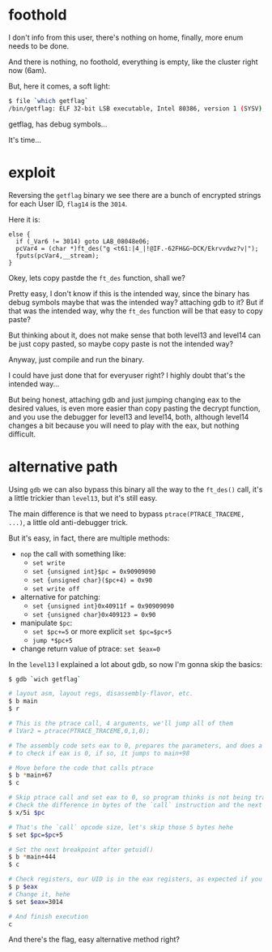 # foothold

I don't info from this user, there's nothing on home, finally, more enum needs
to be done.

And there is nothing, no foothold, everything is empty, like the cluster right
now (6am).

But, here it comes, a soft light:
```bash
$ file `which getflag`
/bin/getflag: ELF 32-bit LSB executable, Intel 80386, version 1 (SYSV), dynamically linked (uses shared libs), for GNU/Linux 2.6.24, BuildID[sha1]=0x3fcebc416e32d2b675c7ea7585328122caf0f15d, not stripped
```

getflag, has debug symbols...

It's time...

# exploit

Reversing the `getflag` binary we see there are a bunch of encrypted strings
for each User ID, `flag14` is the `3014`.

Here it is:
```bah
else {
  if (_Var6 != 3014) goto LAB_08048e06;
  pcVar4 = (char *)ft_des("g <t61:|4_|!@IF.-62FH&G~DCK/Ekrvvdwz?v|");
  fputs(pcVar4,__stream);
}
```

Okey, lets copy pastde the `ft_des` function, shall we?

Pretty easy, I don't know if this is the intended way, since the binary has
debug symbols maybe that was the intended way? attaching gdb to it? But if that
was the intended way, why the `ft_des` function will be that easy to copy paste?

But thinking about it, does not make sense that both level13 and level14 can be
just copy pasted, so maybe copy paste is not the intended way?

Anyway, just compile and run the binary.

I could have just done that for everyuser right? I highly doubt that's the
intended way...

But being honest, attaching gdb and just jumping changing eax to the desired
values, is even more easier than copy pasting the decrypt function, and you use
the debugger for level13 and level14, both, although level14 changes a bit
because you will need to play with the eax, but nothing difficult.

# alternative path

Using `gdb` we can also bypass this binary all the way to the `ft_des()` call,
it's a little trickier than `level13`, but it's still easy.

The main difference is that we need to bypass `ptrace(PTRACE_TRACEME, ...)`,
a little old anti-debugger trick.

But it's easy, in fact, there are multiple methods:
- `nop` the call with something like:
    - `set write`
    - `set {unsigned int}$pc = 0x90909090`
    - `set {unsigned char}($pc+4) = 0x90`
    - `set write off`
- alternative for patching:
    - `set {unsigned int}0x40911f = 0x90909090`
    - `set {unsigned char}0x409123 = 0x90`
- manipulate `$pc`:
    - `set $pc+=5` or more explicit `set $pc=$pc+5`
    - `jump *$pc+5`
- change return value of ptrace: `set $eax=0`

In the `level13` I explained a lot about gdb, so now I'm gonna skip the basics:
```bash
$ gdb `wich getflag`

# layout asm, layout regs, disassembly-flavor, etc.
$ b main
$ r

# This is the ptrace call, 4 arguments, we'll jump all of them
# lVar2 = ptrace(PTRACE_TRACEME,0,1,0);

# The assembly code sets eax to 0, prepares the parameters, and does a `test`
# to check if eax is 0, if so, it jumps to main+98

# Move before the code that calls ptrace
$ b *main+67
$ c

# Skip ptrace call and set eax to 0, so program thinks is not being tracked
# Check the difference in bytes of the `call` instruction and the next one
$ x/5i $pc

# That's the `call` opcode size, let's skip those 5 bytes hehe
$ set $pc=$pc+5

# Set the next breakpoint after getuid()
$ b *main+444
$ c

# Check registers, our UID is in the eax registers, as expected if you know asm
$ p $eax
# Change it, hehe
$ set $eax=3014

# And finish execution
c
```

And there's the flag, easy alternative method right?
